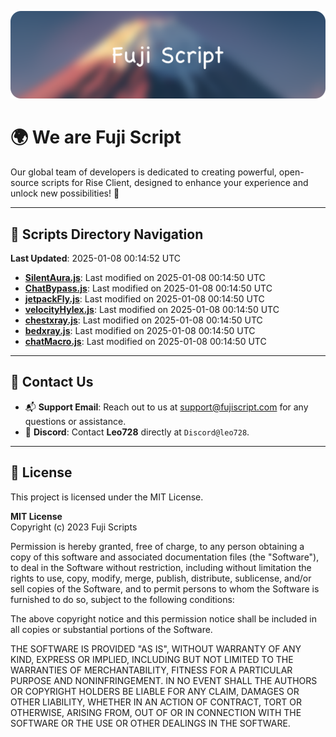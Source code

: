 ![Banner](.github/b.webp)

# 🌍 **We are Fuji Script**

Our global team of developers is dedicated to creating powerful, open-source scripts for Rise Client, designed to enhance your experience and unlock new possibilities! 🌟

---
<!-- SCRIPTS_NAVIGATION_START -->
## 📂 **Scripts Directory Navigation**

**Last Updated**: 2025-01-08 00:14:52 UTC

- **[SilentAura.js](scripts/SilentAura.js)**: Last modified on 2025-01-08 00:14:50 UTC
- **[ChatBypass.js](scripts/ChatBypass.js)**: Last modified on 2025-01-08 00:14:50 UTC
- **[jetpackFly.js](scripts/jetpackFly.js)**: Last modified on 2025-01-08 00:14:50 UTC
- **[velocityHylex.js](scripts/velocityHylex.js)**: Last modified on 2025-01-08 00:14:50 UTC
- **[chestxray.js](scripts/chestxray.js)**: Last modified on 2025-01-08 00:14:50 UTC
- **[bedxray.js](scripts/bedxray.js)**: Last modified on 2025-01-08 00:14:50 UTC
- **[chatMacro.js](scripts/chatMacro.js)**: Last modified on 2025-01-08 00:14:50 UTC

<!-- SCRIPTS_NAVIGATION_END -->

---

## 💬 **Contact Us**  
- 📬 **Support Email**: Reach out to us at [support@fujiscript.com](mailto:support@fujiscript.com) for any questions or assistance.  
- 💬 **Discord**: Contact **Leo728** directly at `Discord@leo728`.

---

## 📜 **License**

This project is licensed under the MIT License.  

**MIT License**  
Copyright (c) 2023 Fuji Scripts  

Permission is hereby granted, free of charge, to any person obtaining a copy of this software and associated documentation files (the "Software"), to deal in the Software without restriction, including without limitation the rights to use, copy, modify, merge, publish, distribute, sublicense, and/or sell copies of the Software, and to permit persons to whom the Software is furnished to do so, subject to the following conditions:  

The above copyright notice and this permission notice shall be included in all copies or substantial portions of the Software.  

THE SOFTWARE IS PROVIDED "AS IS", WITHOUT WARRANTY OF ANY KIND, EXPRESS OR IMPLIED, INCLUDING BUT NOT LIMITED TO THE WARRANTIES OF MERCHANTABILITY, FITNESS FOR A PARTICULAR PURPOSE AND NONINFRINGEMENT. IN NO EVENT SHALL THE AUTHORS OR COPYRIGHT HOLDERS BE LIABLE FOR ANY CLAIM, DAMAGES OR OTHER LIABILITY, WHETHER IN AN ACTION OF CONTRACT, TORT OR OTHERWISE, ARISING FROM, OUT OF OR IN CONNECTION WITH THE SOFTWARE OR THE USE OR OTHER DEALINGS IN THE SOFTWARE.  
